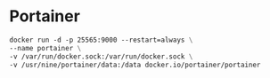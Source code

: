 # Portainer



```dockerfile
docker run -d -p 25565:9000 --restart=always \
--name portainer \
-v /var/run/docker.sock:/var/run/docker.sock \
-v /usr/nine/portainer/data:/data docker.io/portainer/portainer
```


